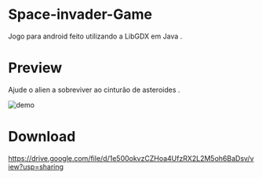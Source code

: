 # Space-invader-Game
 Jogo para android feito utilizando a LibGDX  em Java .
 
 # Preview
Ajude o alien a sobreviver ao cinturão de asteroides .

![demo](https://user-images.githubusercontent.com/56487602/74398492-89f43d00-4df6-11ea-9b41-ee1e09dc882b.png)


# Download
https://drive.google.com/file/d/1e500okvzCZHoa4UfzRX2L2M5oh6BaDsv/view?usp=sharing
